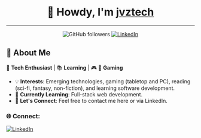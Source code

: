<div align="center">

# 👋 Howdy, I'm [jvztech](https://github.com/jvztech)

</div>

---

<div align="center">

![GitHub followers](https://img.shields.io/github/followers/jvztech?style=social) [![LinkedIn](https://img.shields.io/badge/-LinkedIn-blue?style=flat&logo=LinkedIn&logoColor=white)](https://www.linkedin.com/in/jvztech/)

</div>

## 🌟 About Me

👾 **Tech Enthusiast** | 📚 **Learning** | 🎮 🎲 **Gaming**

- 💡 **Interests**: Emerging technologies, gaming (tabletop and PC), reading (sci-fi, fantasy, non-fiction), and learning software development.
- 🌱 **Currently Learning**: Full-stack web development.
- 🤝 **Let's Connect**: Feel free to contact me here or via LinkedIn.


### 🌐 Connect:

[![LinkedIn](https://img.icons8.com/fluent/48/000000/linkedin.png)](https://www.linkedin.com/in/jvztech/)

</div>
